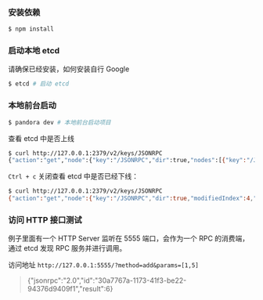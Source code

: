 
### 安装依赖

```bash
$ npm install
```


### 启动本地 etcd

请确保已经安装，如何安装自行 Google

```bash
$ etcd # 启动 etcd
```

### 本地前台启动

```bash
$ pandora dev # 本地前台启动项目
```

查看 etcd 中是否上线

```bash
$ curl http://127.0.0.1:2379/v2/keys/JSONRPC
{"action":"get","node":{"key":"/JSONRPC","dir":true,"nodes":[{"key":"/JSONRPC/5a32f5ab-f423-4b3c-b661-4a12e8ece5b2","value":"{\"uuid\":\"5a32f5ab-f423-4b3c-b661-4a12e8ece5b2\",\"hostname\":\"127.0.0.1\",\"port\":5222}","expiration":"2017-12-19T06:29:46.648936363Z","ttl":59,"modifiedIndex":11,"createdIndex":11}],"modifiedIndex":4,"createdIndex":4}}
```

`Ctrl + c` 关闭查看 etcd 中是否已经下线：

```bash
$ curl http://127.0.0.1:2379/v2/keys/JSONRPC
{"action":"get","node":{"key":"/JSONRPC","dir":true,"modifiedIndex":4,"createdIndex":4}}
```

### 访问 HTTP 接口测试

例子里面有一个 HTTP Server 监听在 5555 端口，会作为一个 RPC 的消费端，通过 etcd 发现 RPC 服务并进行调用。

访问地址 `http://127.0.0.1:5555/?method=add&params=[1,5]`

> {"jsonrpc":"2.0","id":"30a7767a-1173-41f3-be22-94376d9409f1","result":6}